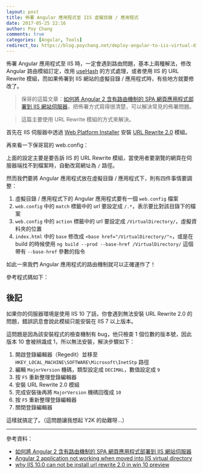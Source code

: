 ```yaml
---
layout: post
title: 佈署 Angular 應用程式至 IIS 虛擬目錄 / 應用程式
date: 2017-05-25 22:16
author: Poy Chang
comments: true
categories: [Angular, Tools]
redirect_to: https://blog.poychang.net/deploy-angular-to-iis-virtual-directory/
---
```


佈署 Angular 應用程式至 IIS 時，一定會遇到路由問題，基本上兩種解法，修改 Angular 路由模組訂定，改用 [useHash](https://angular.io/docs/ts/latest/guide/router.html#!#-hashlocationstrategy-) 的方式處理，或者使用 IIS 的 URL Rewrite 模組，而如果佈署到 IIS 網站的虛擬目錄 / 應用程式時，有些地方就要修改了。

>保哥的這篇文章：[如何將 Angular 2 含有路由機制的 SPA 網頁應用程式部署到 IIS 網站伺服器](http://blog.miniasp.com/post/2017/01/17/Angular-2-deploy-on-IIS.aspx)，把佈署方式寫得很清楚，可以解決常見的佈署問題。

>這篇主要使用 URL Rewrite 模組的方式來解決。

首先在 IIS 伺服器中透過 [Web Platform Installer](https://www.microsoft.com/web/downloads/platform.aspx) 安裝 [URL Rewrite 2.0](https://www.iis.net/downloads/microsoft/url-rewrite) 模組。

再來看一下保哥寫的 web.config：

<script src="https://gist.github.com/doggy8088/68eed089b53ff50e81314ba47d92e87a.js"></script>

上面的設定主要是要告訴 IIS 的 URL Rewrite 模組，當使用者要瀏覽的網頁在伺服器端找不到檔案時，自動改寫網址為 `/` 路徑。

然而我們要將 Angular 應用程式放在虛擬目錄 / 應用程式下，則有四件事情要調整：

1. 虛擬目錄 / 應用程式下的 Angular 應用程式要有一個 `web.config` 檔案
2. `web.config` 中的 `match` 標籤中的 url 要設定成 `/.*`，表示要比對該目錄下的檔案
3. `web.config` 中的 `action`  標籤中的 url 要設定成 `/VirtualDirectory/`，虛擬資料夾的位置
4. `index.html` 中的 `base` 修改成 `<base href="/VirtualDirectory/">`，或是在 build 的時候使用 `ng build --prod --base-href /VirtualDirectory/` 這個帶有 `--base-href` 參數的指令

如此一來我們 Angular 應用程式的路由機制就可以正確運作了！

參考程式碼如下：

<script src="https://gist.github.com/poychang/9a35ce967f6cc7c7714ff55544569821.js"></script>

## 後記

如果你的伺服器環境是使用 IIS 10 了話，你會遇到無法安裝 URL Rewrite 2.0 的問題，錯誤訊息會說此模組只能安裝在 IIS 7 以上版本。

這問題是因為該安裝程式的檢查機制有 bug，他只檢查 1 個位數的版本號，因此版本 10 會被辨識成 1，所以無法安裝，解決步驟如下：

1. 開啟登錄編輯器（Regedit）並移至 `HKEY_LOCAL_MACHINE\SOFTWARE\Microsoft\InetStp` 路徑
2. 編輯 `MajorVersion` 機碼，類型設定成 `DECIMAL`，數值設定成 `9`
3. 按 `F5` 重新整理登錄編輯器
4. 安裝 URL Rewrite 2.0 模組
5. 完成安裝後再將 `MajorVersion` 機碼回復成 `10`
6. 按 `F5` 重新整理登錄編輯器
7. 關閉登錄編輯器

這樣就搞定了。（這問題讓我想起 Y2K 的劫難呀...）

----------

參考資料：

* [如何將 Angular 2 含有路由機制的 SPA 網頁應用程式部署到 IIS 網站伺服器](http://blog.miniasp.com/post/2017/01/17/Angular-2-deploy-on-IIS.aspx)
* [Angular 2 application not working when moved into IIS virtual directory](https://stackoverflow.com/questions/43017193/angular-2-application-not-working-when-moved-into-iis-virtual-directory)
* [why IIS 10.0 can not be install url rewrite 2.0 in win 10 preview](https://forums.iis.net/t/1223556.aspx)